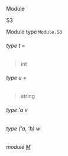 Module

S3

Module type `Module.S3`

<a id="type-t"></a>

###### type t =

> int

<a id="type-u"></a>

###### type u =

> string

<a id="type-v"></a>

###### type 'a v

<a id="type-w"></a>

###### type ('a, 'b) w

<a id="module-M"></a>

###### module [M](Module.module-type-S3.M.md)
